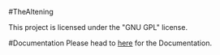 #TheAltening

This project is licensed under the "GNU GPL" license.

#Documentation
Please head to  [here](https://github.com/TheAltening/API-Java-AuthLib) for the Documentation.